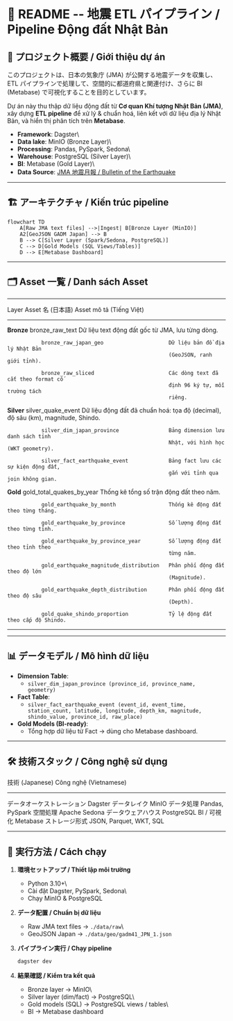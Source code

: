 # 📘 README -- 地震 ETL パイプライン / Pipeline Động đất Nhật Bản

## 🔎 プロジェクト概要 / Giới thiệu dự án

このプロジェクトは、日本の気象庁 (JMA) が公開する地震データを収集し、\
ETL パイプラインで処理して、空間的に都道府県と関連付け、さらに BI
(Metabase) で可視化することを目的としています。

Dự án này thu thập dữ liệu động đất từ **Cơ quan Khí tượng Nhật Bản
(JMA)**,\
xây dựng **ETL pipeline** để xử lý & chuẩn hoá, liên kết với dữ liệu địa
lý Nhật Bản, và hiển thị phân tích trên **Metabase**.

-   **Framework**: Dagster\
-   **Data lake**: MinIO (Bronze Layer)\
-   **Processing**: Pandas, PySpark, Sedona\
-   **Warehouse**: PostgreSQL (Silver Layer)\
-   **BI**: Metabase (Gold Layer)\
-   **Data Source**: [JMA 地震月報 / Bulletin of the
    Earthquake](https://www.data.jma.go.jp/eqev/data/bulletin/hypo.html#nheader)

------------------------------------------------------------------------

## 🏗️ アーキテクチャ / Kiến trúc pipeline

``` mermaid
flowchart TD
    A[Raw JMA text files] -->|Ingest| B[Bronze Layer (MinIO)]
    A2[GeoJSON GADM Japan] --> B
    B --> C[Silver Layer (Spark/Sedona, PostgreSQL)]
    C --> D[Gold Models (SQL Views/Tables)]
    D --> E[Metabase Dashboard]
```

------------------------------------------------------------------------

## 🗂️ Asset 一覧 / Danh sách Asset

  ------------------------------------------------------------------------------------------
  Layer        Asset 名 (日本語)                        Asset mô tả (Tiếng Việt)
  ------------ ---------------------------------------- ------------------------------------
  **Bronze**   bronze_raw_text                          Dữ liệu text động đất gốc từ JMA,
                                                        lưu từng dòng.

               bronze_raw_japan_geo                     Dữ liệu bản đồ địa lý Nhật Bản
                                                        (GeoJSON, ranh giới tỉnh).

               bronze_raw_sliced                        Các dòng text đã cắt theo format cố
                                                        định 96 ký tự, mỗi trường tách
                                                        riêng.

  **Silver**   silver_quake_event                       Dữ liệu động đất đã chuẩn hoá: tọa
                                                        độ (decimal), độ sâu (km),
                                                        magnitude, Shindo.

               silver_dim_japan_province                Bảng dimension lưu danh sách tỉnh
                                                        Nhật, với hình học (WKT geometry).

               silver_fact_earthquake_event             Bảng fact lưu các sự kiện động đất,
                                                        gắn với tỉnh qua join không gian.

  **Gold**     gold_total_quakes_by_year                Thống kê tổng số trận động đất theo
                                                        năm.

               gold_earthquake_by_month                 Thống kê động đất theo từng tháng.

               gold_earthquake_by_province              Số lượng động đất theo từng tỉnh.

               gold_earthquake_by_province_year         Số lượng động đất theo tỉnh theo
                                                        từng năm.

               gold_earthquake_magnitude_distribution   Phân phối động đất theo độ lớn
                                                        (Magnitude).

               gold_earthquake_depth_distribution       Phân phối động đất theo độ sâu
                                                        (Depth).

               gold_quake_shindo_proportion             Tỷ lệ động đất theo cấp độ Shindo.
  ------------------------------------------------------------------------------------------

------------------------------------------------------------------------

## 📊 データモデル / Mô hình dữ liệu

-   **Dimension Table**:
    -   `silver_dim_japan_province (province_id, province_name, geometry)`
-   **Fact Table**:
    -   `silver_fact_earthquake_event (event_id, event_time, station_count, latitude, longitude, depth_km, magnitude, shindo_value, province_id, raw_place)`
-   **Gold Models (BI-ready)**:
    -   Tổng hợp dữ liệu từ Fact → dùng cho Metabase dashboard.

------------------------------------------------------------------------

## 🛠️ 技術スタック / Công nghệ sử dụng

  技術 (Japanese)              Công nghệ (Vietnamese)
  ---------------------------- -------------------------
  データオーケストレーション   Dagster
  データレイク                 MinIO
  データ処理                   Pandas, PySpark
  空間処理                     Apache Sedona
  データウェアハウス           PostgreSQL
  BI / 可視化                  Metabase
  ストレージ形式               JSON, Parquet, WKT, SQL

------------------------------------------------------------------------

## 🚀 実行方法 / Cách chạy

1.  **環境セットアップ / Thiết lập môi trường**

    -   Python 3.10+\
    -   Cài đặt Dagster, PySpark, Sedona\
    -   Chạy MinIO & PostgreSQL

2.  **データ配置 / Chuẩn bị dữ liệu**

    -   Raw JMA text files → `./data/raw`\
    -   GeoJSON Japan → `./data/geo/gadm41_JPN_1.json`

3.  **パイプライン実行 / Chạy pipeline**

    ``` bash
    dagster dev
    ```

4.  **結果確認 / Kiểm tra kết quả**

    -   Bronze layer → MinIO\
    -   Silver layer (dim/fact) → PostgreSQL\
    -   Gold models (SQL) → PostgreSQL views / tables\
    -   BI → Metabase dashboard
